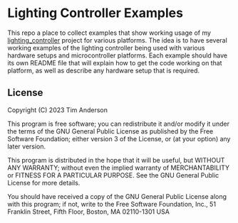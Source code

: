 # Lighting Controller Examples

This repo a place to collect examples that show working usage of my [lighting_controller](https://github.com/kiyoshigawa/lighting_controller) project for various platforms. The idea is to have several working examples of the lighting controller being used with various hardware setups and microcontroller platforms. Each example should have its own README file that will explain how to get the code working on that platform, as well as describe any hardware setup that is required.


## License

Copyright (C) 2023 Tim Anderson

This program is free software; you can redistribute it and/or modify
it under the terms of the GNU General Public License as published by
the Free Software Foundation; either version 3 of the License, or
(at your option) any later version.

This program is distributed in the hope that it will be useful,
but WITHOUT ANY WARRANTY; without even the implied warranty of
MERCHANTABILITY or FITNESS FOR A PARTICULAR PURPOSE.  See the
GNU General Public License for more details.

You should have received a copy of the GNU General Public License
along with this program; if not, write to the Free Software Foundation,
Inc., 51 Franklin Street, Fifth Floor, Boston, MA 02110-1301  USA
